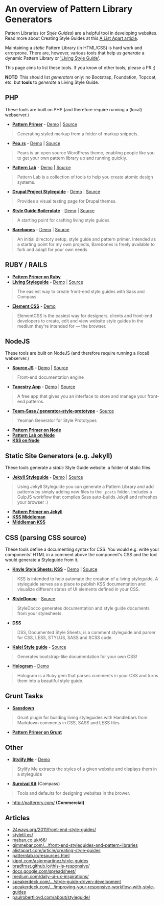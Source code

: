 # An overview of Pattern Library Generators

Pattern Libraries (or _Style Guides_) are a helpful tool in developing websites. Read more about Creating Style Guides at this [A List Apart article](http://alistapart.com/article/creating-style-guides).

Maintaining a _static_ Pattern Library (in HTML/CSS) is hard work and errorprone. There are, however, various tools that help us _generate_ a dynamic Pattern Library or ['Living Style Guide'](https://speakerdeck.com/hagenburger/style-guide-driven-development).

This page aims to list these tools. If you know of other tools, please a PR ;)

**NOTE:** This should list _generators_ only: no Bootstrap, Foundation, Topcoat, etc. but **tools** to _generate_ a Living Style Guide.

<!-- TOC -->

## PHP

These tools are built on PHP (and therefore require running a (local) webserver.)

* **[Pattern Primer](https://github.com/adactio/Pattern-Primer)** - [Demo](http://patternprimer.adactio.com/) | [Source](https://github.com/adactio/Pattern-Primer)
> Generating styled markup from a folder of markup snippets.
* **[Pea.rs](http://pea.rs/)** - [Demo](http://pea.rs/) | [Source](https://github.com/simplebits/Pears)
> Pears is an open source WordPress theme, enabling people like you to get your own pattern library up and running quickly.
* **[Pattern Lab](http://patternlab.io/)** - [Demo](http://demo.pattern-lab.info/) | [Source](https://github.com/pattern-lab/patternlab-php)
> Pattern Lab is a collection of tools to help you create atomic design systems.
* **[Drupal Project Styleguide](https://drupal.org/project/styleguide)** - [Demo](http://styleguide.allgoo.de/) | [Source](https://drupal.org/project/styleguide)
> Provides a visual testing page for Drupal themes.
* **[Style Guide Boilerplate](https://github.com/bjankord/Style-Guide-Boilerplate)** - [Demo](http://bjankord.github.io/Style-Guide-Boilerplate/) | [Source](https://github.com/bjankord/Style-Guide-Boilerplate)
> A starting point for crafting living style guides.
* **[Barebones](http://barebones.paulrobertlloyd.com/)** - [Demo](http://barebones.paulrobertlloyd.com/) | [Source](https://github.com/paulrobertlloyd/barebones)
> An initial directory setup, style guide and pattern primer. Intended as a starting point for my own projects, Barebones is freely available to fork and adapt for your own needs.


## RUBY / RAILS

* **[Pattern Primer on Ruby](https://github.com/micdijkstra/Pattern-Primer-Ruby)**
* **[Living Styleguide](http://livingstyleguide.org/)** - [Demo](https://github.com/hagenburger/livingstyleguide-example) | [Source](https://github.com/hagenburger/livingstyleguide)
> The easiest way to create front-end style guides with Sass and Compass
* **[Element CSS](http://elementcss.com/)** - [Demo](http://elementcss.com/gallery)
> ElementCSS is the easiest way for designers, clients and front-end developers to create, edit and view website style guides in the medium they're intended for — the browser.

## NodeJS

These tools are built on NodeJS (and therefore require running a (local) webserver.)

* **[Source JS](http://sourcejs.com/)** - [Demo](http://sourcejs.com/docs/) | [Source](https://github.com/sourcejs/Source)
> Front-end documentation engine
* **[Tapestry App](http://www.pebbleroad.com/labs/tapestry)** - [Demo](http://demos.pebbleroad.com/tapestry/src/) | [Source](https://github.com/PebbleRoad/tapestry)
> A free app that gives you an interface to store and manage your front-end patterns.
* **[Team-Sass / generator-style-prototype](https://github.com/team-sass/generator-style-prototype)** - [Source](https://github.com/team-sass/generator-style-prototype)
> Yeoman Generator for Style Prototypes
* **[Pattern Primer on Node](https://github.com/codetwizzle/Pattern-Primer-on-Node)**
* **[Pattern Lab on Node](https://github.com/midnightspecial/patternlab-node)**
* **[KSS on Node](http://hughsk.io/kss-node/)**


## Static Site Generators (e.g. Jekyll)

These tools generate a _static_ Style Guide website: a folder of static files.

* **[Jekyll Styleguide](https://github.com/davidhund/jekyll-styleguide)** - [Demo](https://davidhund.github.io/jekyll-styleguide) | [Source](https://github.com/davidhund/jekyll-styleguide)
> Using Jekyll Styleguide you can generate a Pattern Library and add patterns by simply adding new files to the `_posts` folder. Includes a GulpJS workflow that compiles Sass auto-builds Jekyll and refreshes your browser :)
* **[Pattern Primer on Jekyll](https://github.com/opattison/Pattern-Primer-Jekyll)**
* **[KSS Middleman](https://github.com/Darep/middleman-styleguide-template)**
* **[Middleman KSS](http://github.com/smt/middleman-kss)**


## CSS (parsing CSS source)

These tools define a documenting syntax for CSS. You would e.g. write your components' HTML in a comment above the component's CSS and the tool would generate a Styleguide from it.

* **[Knyle Style Sheets: KSS](http://warpspire.com/kss/)** - [Demo](http://warpspire.com/kss/) | [Source](https://github.com/kneath/kss)
> KSS is intended to help automate the creation of a living styleguide. A styleguide serves as a place to publish KSS documentation and visualize different states of UI elements defined in your CSS.
* **[StyleDocco](http://jacobrask.github.io/styledocco/)** - [Source](https://github.com/jacobrask/styledocco/issues)
> StyleDocco generates documentation and style guide documents from your stylesheets.
* **[DSS](https://github.com/darcyclarke/DSS)**
> DSS, Documented Style Sheets, is a comment styleguide and parser for CSS, LESS, STYLUS, SASS and SCSS code.
* **[Kalei Style guide](http://kaleistyleguide.com/)** - [Source](git://github.com/thomasdavis/kaleistyleguide.git)
> Generates bootstrap-like documentation for your own CSS!
* **[Hologram](http://trulia.github.io/hologram/)** - [Demo](http://trulia.github.io/hologram-example/base_css.html)
> Hologram is a Ruby gem that parses comments in your CSS and turns them into a beautiful style guide.

## Grunt Tasks

* **[Sassdown](https://github.com/nopr/sassdown)**
> Grunt plugin for building living styleguides with Handlebars from Markdown comments in CSS, SASS and LESS files.
* **[Pattern Primer on Grunt](https://github.com/asciidisco/grunt-patternprimer)**

## Other

* **[Stylify Me](http://stylifyme.com)** - [Demo](http://stylifyme.com/?stylify=github.com)
> Stylify Me extracts the styles of a given website and displays them in a styleguide
* **[Survival Kit](https://github.com/canarymason/survival-kit)** (Compass)
> Tools and defaults for designing websites in the brower.
* http://patternry.com/ **(Commercial)**


## Articles

* [24ways.org/2011/front-end-style-guides/](http://24ways.org/2011/front-end-style-guides/)
* [styletil.es/](http://styletil.es/)
* [maban.co.uk/66/](http://maban.co.uk/66/)
* [gimmebar.com/.../front-end-styleguides-and-pattern-libraries](https://gimmebar.com/collection/4ecd439c2f0aaad734000022/front-end-styleguides-and-pattern-libraries)
* [alistapart.com/article/creating-style-guides](http://alistapart.com/article/creating-style-guides)
* [patternlab.io/resources.html](http://patternlab.io/resources.html)
* [kippt.com/asiermartinez/style-guides](https://kippt.com/asiermartinez/style-guides)
* [bradfrost.github.io/this-is-responsive/](http://bradfrost.github.io/this-is-responsive/)
* [docs.google.com/spreadsheet/](https://docs.google.com/spreadsheet/ccc?key=0AiN0QfBTPpOCdDFjWlM0eU1ra21XanZkekxGbjA2WWc#gid=0)
* [medium.com/daily-ui-ux-inspirations/](https://medium.com/daily-ui-ux-inspirations/e5bb62db91e5)
* [speakerdeck.com/.../style-guide-driven-development](https://speakerdeck.com/hagenburger/style-guide-driven-development)
* [speakerdeck.com/.../improving-your-responsive-workflow-with-style-guides](https://speakerdeck.com/lukebrooker/improving-your-responsive-workflow-with-style-guides)
* [paulrobertlloyd.com/about/styleguide/](http://paulrobertlloyd.com/about/styleguide/)

